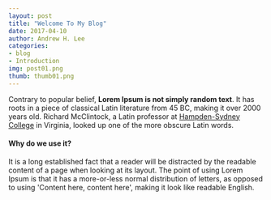 ```yaml
---
layout: post
title: "Welcome To My Blog"
date: 2017-04-10
author: Andrew H. Lee
categories:
- blog
- Introduction
img: post01.png
thumb: thumb01.png
---
```


Contrary to popular belief, <b>Lorem Ipsum is not simply random text</b>. It has roots in a piece of classical Latin literature from 45 BC, making it over 2000 years old. Richard McClintock, a Latin professor at [Hampden-Sydney College][hampden] in Virginia, looked up one of the more obscure Latin words.

#### Why do we use it?
It is a long established fact that a reader will be distracted by the readable content of a page when looking at its layout. The point of using Lorem Ipsum is that it has a more-or-less normal distribution of letters, as opposed to using 'Content here, content here', making it look like readable English.

[hampden]: https://github.com/jekyll/jekyll
